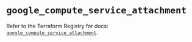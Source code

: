 # `google_compute_service_attachment`

Refer to the Terraform Registry for docs: [`google_compute_service_attachment`](https://registry.terraform.io/providers/hashicorp/google/5.12.0/docs/resources/compute_service_attachment).
